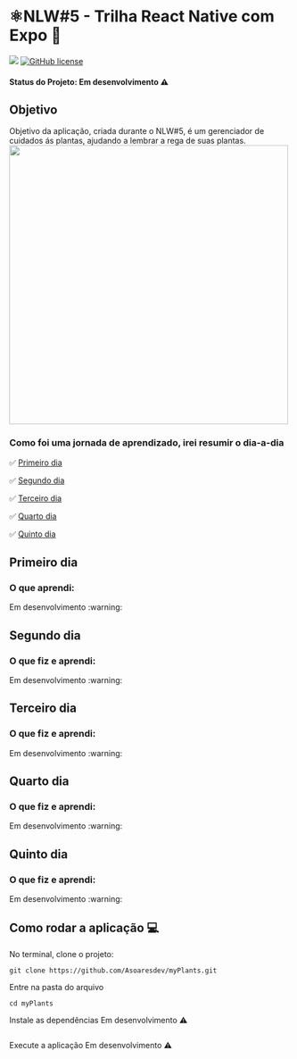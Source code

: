 
# ⚛️NLW#5 - Trilha React Native com Expo :rocket:

<img src="https://img.shields.io/static/v1?label=expo&message=framework&color=blue&style=plastic&logo=EXPO"/> [![GitHub license](https://img.shields.io/github/license/Asoaresdev/NLW-trilha_React?color=blue&style=plastic)](https://github.com/Asoaresdev/NLW-trilha_React)

#### Status do Projeto: Em desenvolvimento :warning:


<h2>Objetivo</h2>
Objetivo da aplicação, criada durante o NLW#5, é um gerenciador de cuidados ás plantas, ajudando a lembrar a rega de suas plantas.


<img src="" width="500">

### Como foi uma jornada de aprendizado, irei resumir o dia-a-dia

:white_check_mark: [Primeiro dia](#primeiro-dia)

:white_check_mark: [Segundo dia](#segundo-dia)

:white_check_mark: [Terceiro dia](#terceiro-dia)

:white_check_mark: [Quarto dia](#quarto-dia)

:white_check_mark: [Quinto dia](#quinto-dia)

## Primeiro dia

<h3>O que aprendi:</h3>
Em desenvolvimento :warning:


## Segundo dia

<h3>O que fiz e  aprendi:</h3>
Em desenvolvimento :warning:


## Terceiro dia  

<h3>O que fiz e  aprendi:</h3>
Em desenvolvimento :warning:



## Quarto dia

<h3>O que fiz e  aprendi:</h3>
Em desenvolvimento :warning:


## Quinto dia

<h3>O que fiz e  aprendi:</h3>
Em desenvolvimento :warning:



## Como rodar a aplicação :computer:
No terminal, clone o projeto:
```
git clone https://github.com/Asoaresdev/myPlants.git
```
Entre na pasta do arquivo
```
cd myPlants
```
Instale as dependências Em desenvolvimento :warning:
```

```
Execute a aplicação Em desenvolvimento :warning:
```
```




